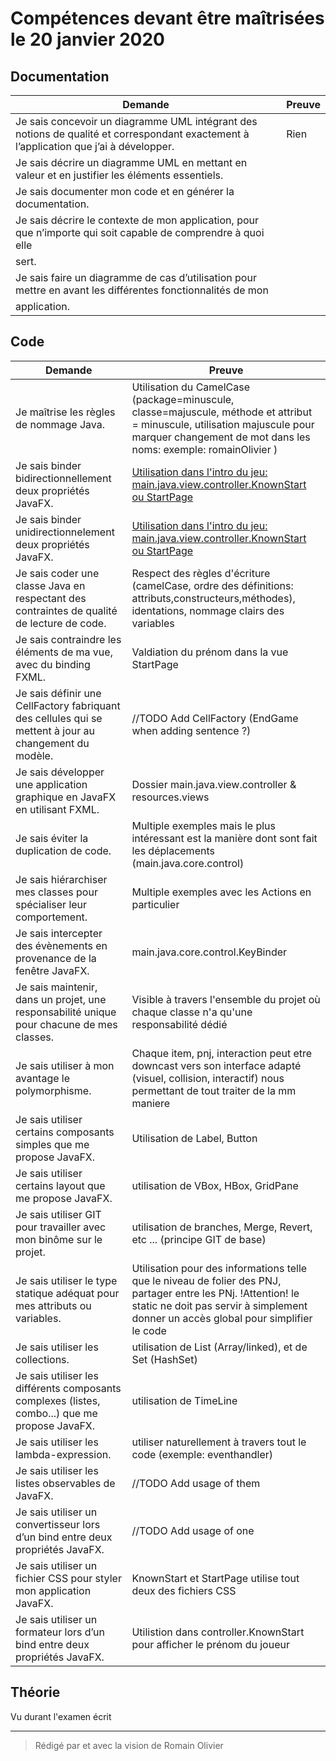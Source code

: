 # Compétences devant être maîtrisées le 20 janvier 2020

## Documentation

|Demande | Preuve|
|---|---|
|Je sais concevoir un diagramme UML intégrant des notions de qualité et correspondant exactement à l’application que j’ai à développer.| Rien|
|Je sais décrire un diagramme UML en mettant en valeur et en justifier les éléments essentiels.||
|Je sais documenter mon code et en générer la documentation.||
|Je sais décrire le contexte de mon application, pour que n’importe qui soit capable de comprendre à quoi elle
sert.||
|Je sais faire un diagramme de cas d’utilisation pour mettre en avant les différentes fonctionnalités de mon
application.||


## Code

|Demande | Preuve|
|---|---|
|Je maîtrise les règles de nommage Java. | Utilisation du CamelCase (package=minuscule, classe=majuscule, méthode et attribut = minuscule, utilisation majuscule pour marquer changement de mot dans les noms: exemple: romainOlivier )|
|Je sais binder bidirectionnellement deux propriétés JavaFX.|[Utilisation dans l'intro du jeu: main.java.view.controller.KnownStart ou StartPage](../src/main/java/view/controller/StartPage.java)|
|Je sais binder unidirectionnelement deux propriétés JavaFX.|[Utilisation dans l'intro du jeu: main.java.view.controller.KnownStart ou StartPage](../src/main/java/view/controller/StartPage.java)|
|Je sais coder une classe Java en respectant des contraintes de qualité de lecture de code.|Respect des règles d'écriture (camelCase, ordre des définitions: attributs,constructeurs,méthodes), identations, nommage clairs des variables|
|Je sais contraindre les éléments de ma vue, avec du binding FXML.|Valdiation du prénom dans la vue StartPage|
|Je sais définir une CellFactory fabriquant des cellules qui se mettent à jour au changement du modèle.| //TODO Add CellFactory (EndGame when adding sentence ?) |
|Je sais développer une application graphique en JavaFX en utilisant FXML.|Dossier main.java.view.controller & resources.views|
|Je sais éviter la duplication de code.|Multiple exemples mais le plus intéressant est la manière dont sont fait les déplacements (main.java.core.control)|
|Je sais hiérarchiser mes classes pour spécialiser leur comportement.| Multiple exemples avec les Actions en particulier |
|Je sais intercepter des évènements en provenance de la fenêtre JavaFX. | main.java.core.control.KeyBinder|
|Je sais maintenir, dans un projet, une responsabilité unique pour chacune de mes classes.| Visible à travers l'ensemble du projet où chaque classe n'a qu'une responsabilité dédié |
|Je sais utiliser à mon avantage le polymorphisme.| Chaque item, pnj, interaction peut etre downcast vers son interface adapté (visuel, collision, interactif) nous permettant de tout traiter de la mm maniere |
|Je sais utiliser certains composants simples que me propose JavaFX.| Utilisation de Label, Button|
|Je sais utiliser certains layout que me propose JavaFX.|utilisation de VBox, HBox, GridPane|
|Je sais utiliser GIT pour travailler avec mon binôme sur le projet.| utilisation de branches, Merge, Revert, etc ... (principe GIT de base) |
|Je sais utiliser le type statique adéquat pour mes attributs ou variables.| Utilisation pour des informations telle que le niveau de folier des PNJ, partager entre les PNj. !Attention! le static ne doit pas servir à simplement donner un accès global pour simplifier le code|
|Je sais utiliser les collections.| utilisation de List (Array/linked), et de Set (HashSet) |
|Je sais utiliser les différents composants complexes (listes, combo...) que me propose JavaFX.| utilisation de TimeLine|
|Je sais utiliser les lambda-expression.| utiliser naturellement à travers tout le code (exemple: eventhandler) |
|Je sais utiliser les listes observables de JavaFX.| //TODO Add usage of them |
|Je sais utiliser un convertisseur lors d’un bind entre deux propriétés JavaFX.| //TODO Add usage of one|
|Je sais utiliser un fichier CSS pour styler mon application JavaFX.| KnownStart et StartPage utilise tout deux des fichiers CSS|
|Je sais utiliser un formateur lors d’un bind entre deux propriétés JavaFX.|Utilistion dans controller.KnownStart pour afficher le prénom du joueur|

## Théorie

Vu durant l'examen écrit

----

> Rédigé par et avec la vision de Romain Olivier